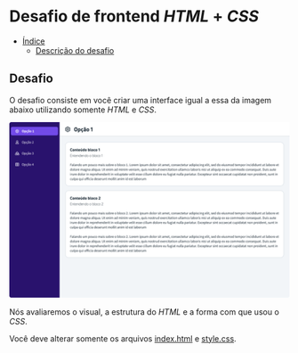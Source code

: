 # Desafio de frontend *HTML* + *CSS*

- [Índice](#indice)
  - [Descrição do desafio](#desafio)

## Desafio

O desafio consiste em você criar uma interface igual a essa da imagem abaixo utilizando somente *HTML* e *CSS*.

![Imagem da interface do desafio](images/teste-estagio.png)

Nós avaliaremos o visual, a estrutura do *HTML* e a forma com que usou o *CSS*.

Você deve alterar somente os arquivos [index.html](index.html) e [style.css](style.css).
